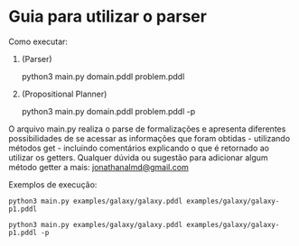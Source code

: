 # Guia para utilizar o parser

Como executar: 

1) (Parser) 

	python3 main.py domain.pddl problem.pddl 

2) (Propositional Planner) 

	python3 main.py domain.pddl problem.pddl -p

O arquivo main.py realiza o parse de formalizações e apresenta diferentes possibilidades de se acessar as informações que foram obtidas - utilizando métodos get - incluindo comentários explicando o que é retornado ao utilizar os getters. Qualquer dúvida ou sugestão para adicionar algum método getter a mais: jonathanalmd@gmail.com

Exemplos de execução:

    python3 main.py examples/galaxy/galaxy.pddl examples/galaxy/galaxy-p1.pddl

    python3 main.py examples/galaxy/galaxy.pddl examples/galaxy/galaxy-p1.pddl -p
